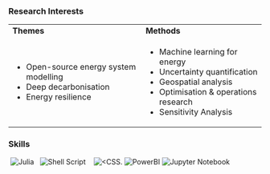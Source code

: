 ### Research Interests
<table>
  <tr>
    <td><b>Themes</b></td>
    <td><b>Methods</b></td>
  </tr>
  <tr>
    <td>
      <ul>
        <li>Open-source energy system modelling</li>
        <li>Deep decarbonisation</li>
        <li>Energy resilience</li>
      </ul>
    </td>
    <td>
      <ul>
        <li>Machine learning for energy</li>
        <li>Uncertainty quantification</li>
        <li>Geospatial analysis</li>
        <li>Optimisation & operations research</li>
        <li>Sensitivity Analysis</li>
      </ul>
    </td>
  </tr>
</table>


### Skills
![<Python>](https://img.shields.io/badge/Python-FFD43B?style=for-the-badge&logo=python&logoColor=darkgreen) ![Julia](https://img.shields.io/badge/Julia-9558B2?style=for-the-badge&logo=julia&logoColor=white) ![<Java>](https://img.shields.io/badge/Java-ED8B00?style=for-the-badge&logo=java&logoColor=white) ![<C>](https://img.shields.io/badge/C-00599C?style=for-the-badge&logo=c&logoColor=white00) ![Shell Script](https://img.shields.io/badge/shell_script-%23121011.svg?style=for-the-badge&logo=gnu-bash&logoColor=white) ![<PostgreSQL>](https://img.shields.io/badge/PostgreSQL-316192?style=for-the-badge&logo=postgresql&logoColor=white) ![<MySQL>](https://img.shields.io/badge/MySQL-00000F?style=for-the-badge&logo=mysql&logoColor=white) ![<HTML5>](https://img.shields.io/badge/CSS3-1572B6?style=for-the-badge&logo=css3&logoColor=white)  ![<CSS.](https://img.shields.io/badge/HTML5-E34F26?style=for-the-badge&logo=html5&logoColor=white) ![PowerBI](https://img.shields.io/badge/PowerBI-F2C811?style=for-the-badge&logo=Power%20BI&logoColor=white) ![Jupyter Notebook](https://img.shields.io/badge/jupyter-%23FA0F00.svg?style=for-the-badge&logo=jupyter&logoColor=white) 


